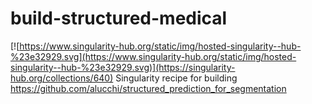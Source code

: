 # build-structured-medical
[![https://www.singularity-hub.org/static/img/hosted-singularity--hub-%23e32929.svg](https://www.singularity-hub.org/static/img/hosted-singularity--hub-%23e32929.svg)](https://singularity-hub.org/collections/640)
Singularity recipe for building https://github.com/alucchi/structured_prediction_for_segmentation
